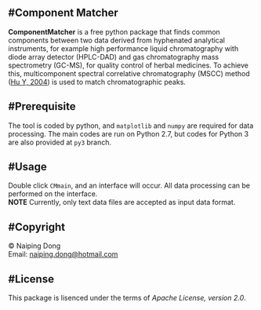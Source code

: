 #Component Matcher
---------------
**ComponentMatcher** is a free python package that finds common components between two data derived from hyphenated analytical instruments, for example high performance liquid chromatography with diode array detector (HPLC-DAD) and gas chromatography mass spectrometry (GC-MS), for quality control of herbal medicines. To achieve this, multicomponent spectral correlative chromatography (MSCC) method ([Hu Y, 2004](https://www.ncbi.nlm.nih.gov/pubmed/15612753)) is used to match chromatographic peaks.

#Prerequisite
--------------
The tool is coded by python, and `matplotlib` and `numpy` are required for data processing. The main codes are run on Python 2.7, but codes for Python 3 are also provided at `py3` branch.


#Usage
--------------------
Double click `CMmain`, and an interface will occur. All data processing can be performed on the interface.  
**NOTE** Currently, only text data files are accepted as input data format.

#Copyright
----------
&copy; Naiping Dong  
Email: naiping.dong@hotmail.com

#License
------------
This package is lisenced under the terms of _Apache License, version 2.0_.